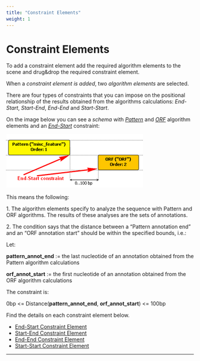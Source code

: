 ```yaml
---
title: "Constraint Elements"
weight: 1
---
```



# Constraint Elements

To add a constraint element add the required algorithm elements to the scene and drug&drop the required constraint element.

When a _constraint element is added_, two _algorithm elements_ are selected.

There are four types of constraints that you can impose on the positional relationship of the results obtained from the algorithms calculations: _End-Start_, _Start-End_, _End-End_ and _Start-Start_.

On the image below you can see a _schema_ with [_Pattern_](pattern-algorithm-element.md) and [_ORF_](orf-algorithm-element.md) algorithm elements and an [_End-Start_](end-start-constraint-element.md) constraint:


![](/images/65930685/65930686.png)

This means the following:

1\. The algorithm elements specify to analyze the sequence with Pattern and ORF algorithms. The results of these analyses are the sets of annotations.

2\. The condition says that the distance between a “Pattern annotation end” and an “ORF annotation start” should be within the specified bounds, i.e.:

Let:

**pattern\_annot\_end** := the last nucleotide of an annotation obtained from the Pattern algorithm calculations

**orf\_annot\_start** := the first nucleotide of an annotation obtained from the ORF algorithm calculations

The constraint is:

0bp <= Distance(**pattern\_annot\_end**, **orf\_annot\_start**) <= 100bp

Find the details on each constraint element below.

*   [End-Start Constraint Element](end-start-constraint-element.md)
*   [Start-End Constraint Element](start-end-constraint-element.md)
*   [End-End Constraint Element](end-end-constraint-element.md)
*   [Start-Start Constraint Element](start-start-constraint-element.md)


-------------------------------------------------------------------------------------------------------------------------------------------------------------------------------------------------------------------------------------------------------------------------------------------------------------------------------

